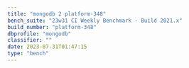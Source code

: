 ```yaml
---
title: "mongodb 2 platform-348"
bench_suite: "23w31 CI Weekly Benchmark - Build 2021.x"
build_number: "platform-348"
dbprofile: "mongodb"
classifier: ""
date: 2023-07-31T01:47:15
type: "bench"
---
```

